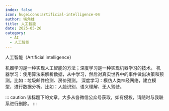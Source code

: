 ```yaml
---
index: false
icon: hugeicons:artificial-intelligence-04
author: 犄角蛙
title: 人工智能
date: 2025-05-26
category:
  - AI
  - 人工智能
---
```


人工智能（Artificial intelligence）

机器学习是一种实现人工智能的方法；深度学习是一种实现机器学习的技术。
机器学习：使用算法来解析数据，从中学习，然后对真实世界中的事件做出决策和预测。比如：垃圾邮件检测、房价预测。
深度学习：模仿人类神经网络，建立模型，进行数据分析。比如：人脸识别、语义理解、无人驾驶。

::: caution
该标题下的文章，大多从各微信公众号获取，如有侵权，请随时与我联系进行删除。
:::
